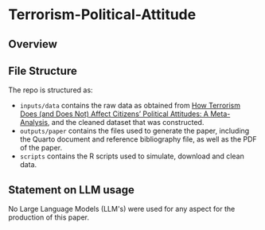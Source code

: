 # Terrorism-Political-Attitude


## Overview



## File Structure

The repo is structured as:

-   `inputs/data` contains the raw data as obtained from [How Terrorism Does (and Does Not) Affect Citizens’ Political Attitudes: A Meta-Analysis](https://doi.org/10.7910/DVN/K4L5YI), and the cleaned dataset that was constructed.
-   `outputs/paper` contains the files used to generate the paper, including the Quarto document and reference bibliography file, as well as the PDF of the paper. 
-   `scripts` contains the R scripts used to simulate, download and clean data.


## Statement on LLM usage

No Large Language Models (LLM's) were used for any aspect for the production of this paper.
